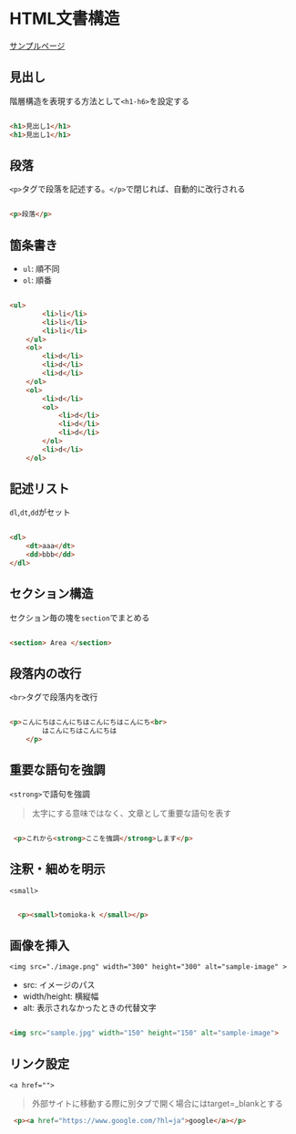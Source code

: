 
# HTML文書構造

[サンプルページ](https://tomioka-k.github.io/html-css-basic/content/basic-html.html)

## 見出し

階層構造を表現する方法として`<h1-h6>`を設定する

```html

<h1>見出し1</h1>
<h1>見出し1</h1>

```

## 段落

`<p>`タグで段落を記述する。`</p>`で閉じれば、自動的に改行される

```html

<p>段落</p>

```

## 箇条書き

- `ul`: 順不同
- `ol`: 順番

```html

<ul>
        <li>li</li>
        <li>li</li>
        <li>li</li>
    </ul>
    <ol>
        <li>d</li>
        <li>d</li>
        <li>d</li>
    </ol>
    <ol>
        <li>d</li>
        <ol>
            <li>d</li>
            <li>d</li>
            <li>d</li>
        </ol>
        <li>d</li>
    </ol>

```

## 記述リスト

`dl`,`dt`,`dd`がセット

```html

<dl>
    <dt>aaa</dt>
    <dd>bbb</dd>
</dl>

```

## セクション構造

セクション毎の塊を`section`でまとめる

```html

<section> Area </section>

```

## 段落内の改行

`<br>`タグで段落内を改行

```html

<p>こんにちはこんにちはこんにちはこんにち<br>
        はこんにちはこんにちは
    </p>

```

## 重要な語句を強調

`<strong>`で語句を強調

> 太字にする意味ではなく、文章として重要な語句を表す

```html

 <p>これから<strong>ここを強調</strong>します</p>

```

## 注釈・細めを明示

`<small>`

```html

  <p><small>tomioka-k </small></p>

```

## 画像を挿入

`<img src="./image.png" width="300" height="300" alt="sample-image" >`

- src: イメージのパス
- width/height: 横縦幅
- alt: 表示されなかったときの代替文字

```html

<img src="sample.jpg" width="150" height="150" alt="sample-image">


```

## リンク設定

`<a href="">`

> 外部サイトに移動する際に別タブで開く場合にはtarget=_blankとする

```html
 <p><a href="https://www.google.com/?hl=ja">google</a></p>
```

